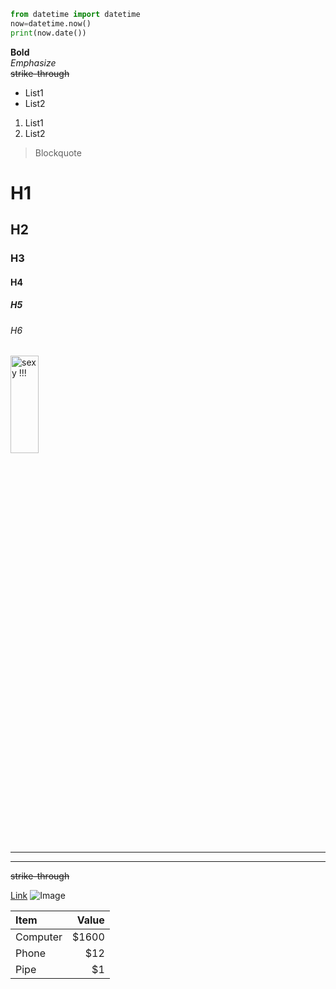 ```python
from datetime import datetime    
now=datetime.now()    
print(now.date()) 
```

**Bold**  
*Emphasize*  
~~strike-through~~  

- List1
- List2
1. List1
2. List2
>Blockquote


# H1
## H2
### H3
#### H4
##### H5
###### H6

<img src="http://h.hiphotos.baidu.com/image/pic/item/63d0f703918fa0ec6fcf95d2229759ee3c6ddbe1.jpg" title="sexy !!!" height='20%' width='30%'>
<br> 

---
<hr>
<del>strike-through</del>    

[Link](https://www.baidu.com '百度')
![Image](http://h.hiphotos.baidu.com/image/pic/item/63d0f703918fa0ec6fcf95d2229759ee3c6ddbe1.jpg '美女')


Item     | Value
:---     | ---:
Computer | $1600
Phone    | $12
Pipe     | $1